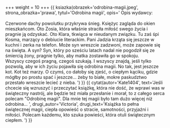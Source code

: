 +++
weight = 10
+++
{{ ksiazka(obrazek='odrobina-magii.jpeg', strona_obrazka='prawa', tytul='Odrobina magii', opis='
Opis wydawcy:<br/><br/>
Czerwone dachy powolutku przykrywa śnieg. Księżyc zagląda do okien mieszkańcom. Oto Zosia, która właśnie straciła miłość swego życia i pragnie ją odzyskać. Oto Klara, tkwiąca w nieudanym związku. Tu zaś śpi Kosma, marzący o debiucie literackim. Pani Jadzia krząta się jeszcze w kuchni i zerka na telefon. Może syn wreszcie zadzwoni, może zapowie się na święta. A syn? Syn, który po sześciu latach nadal nie pogodził się ze śmiercią żony, pragnie tylko, aby matka zostawiła go w spokoju. <br/>
Wszyscy czegoś pragną, czegoś szukają. I wszyscy znajdą, jeśli tylko pozwolą, aby w ich życiu pojawiła się odrobina magii.
No tak, jest jeszcze kot. Kot też marzy. O czymś, co dałoby się zjeść, o ciepłym kąciku, gdzie mógłby po prostu spać i jeszcze… żeby to białe, mokre paskudztwo przestało wreszcie lecieć z nieba.
') }}
{{ cytat(autor='Kate1404', text='Jeśli chcecie się wzruszyć i przeczytać książkę, która nie dość, że wprawi was w świąteczny nastrój, ale będzie też miała przesłanie i morał, to z całego serca polecam "Odrobinę magii". Dla mnie tej magii było tam dużo więcej niż odrobina... ', drugi_autor='Victoria', drugi_text='Książka to pełna świątecznej magii, ciepła opowieść o stracie, samotności, przyjaźni i miłości. Polecam każdemu, kto szuka powieści, która otuli świątecznym ciepłem. ') }}
